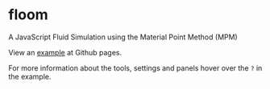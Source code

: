 floom
=====
A JavaScript Fluid Simulation using the Material Point Method (MPM)

View an [example](http://onsetsu.github.io/floom/example.html) at Github pages.

For more information about the tools, settings and panels hover over the `?` in the example.